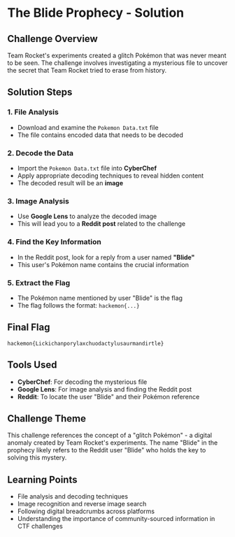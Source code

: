 # The Blide Prophecy - Solution

## Challenge Overview
Team Rocket's experiments created a glitch Pokémon that was never meant to be seen. The challenge involves investigating a mysterious file to uncover the secret that Team Rocket tried to erase from history.

## Solution Steps

### 1. File Analysis
- Download and examine the `Pokemon Data.txt` file
- The file contains encoded data that needs to be decoded

### 2. Decode the Data
- Import the `Pokemon Data.txt` file into **CyberChef**
- Apply appropriate decoding techniques to reveal hidden content
- The decoded result will be an **image**

### 3. Image Analysis
- Use **Google Lens** to analyze the decoded image
- This will lead you to a **Reddit post** related to the challenge

### 4. Find the Key Information
- In the Reddit post, look for a reply from a user named **"Blide"**
- This user's Pokémon name contains the crucial information

### 5. Extract the Flag
- The Pokémon name mentioned by user "Blide" is the flag
- The flag follows the format: `hackemon{...}`

## Final Flag
```
hackemon{Lickichanporylaxchuodactylusaurmandirtle}
```

## Tools Used
- **CyberChef**: For decoding the mysterious file
- **Google Lens**: For image analysis and finding the Reddit post
- **Reddit**: To locate the user "Blide" and their Pokémon reference

## Challenge Theme
This challenge references the concept of a "glitch Pokémon" - a digital anomaly created by Team Rocket's experiments. The name "Blide" in the prophecy likely refers to the Reddit user "Blide" who holds the key to solving this mystery.

## Learning Points
- File analysis and decoding techniques
- Image recognition and reverse image search
- Following digital breadcrumbs across platforms
- Understanding the importance of community-sourced information in CTF challenges 